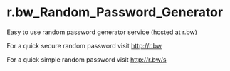 # r.bw_Random_Password_Generator
Easy to use random password generator service (hosted at r.bw)

For a quick secure random password visit http://r.bw

For a quick simple random password visit http://r.bw/s